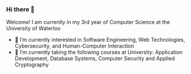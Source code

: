 ### Hi there 👋

Welcome! I am currently in my 3rd year of Computer Science at the University of Waterloo
- 🔭 I’m currently interested in Software Engineering, Web Technologies, Cybersecurity, and Human-Computer Interaction
- 🌱 I’m currently taking the following courses at University: Application Development, Database Systems, Computer Security and Applied Cryptography
